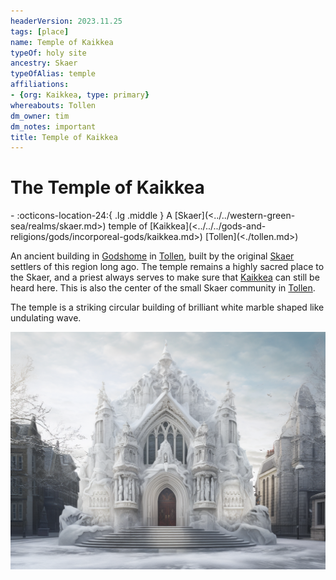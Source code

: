 ```yaml
---
headerVersion: 2023.11.25
tags: [place]
name: Temple of Kaikkea
typeOf: holy site
ancestry: Skaer
typeOfAlias: temple
affiliations:
- {org: Kaikkea, type: primary}
whereabouts: Tollen
dm_owner: tim
dm_notes: important
title: Temple of Kaikkea
---
```

# The Temple of Kaikkea
<div class="grid cards ext-narrow-margin ext-one-column" markdown>
-    :octicons-location-24:{ .lg .middle } A [Skaer](<../../western-green-sea/realms/skaer.md>) temple of [Kaikkea](<../../../gods-and-religions/gods/incorporeal-gods/kaikkea.md>) [Tollen](<./tollen.md>)  
</div>


An ancient building in [Godshome](<./godshome.md>) in [Tollen](<./tollen.md>), built by the original [Skaer](<../../western-green-sea/realms/skaer.md>) settlers of this region long ago. The temple remains a highly sacred place to the Skaer, and a priest always serves to make sure that [Kaikkea](<../../../gods-and-religions/gods/incorporeal-gods/kaikkea.md>) can still be heard here. This is also the center of the small Skaer community in [Tollen](<./tollen.md>).

The temple is a striking circular building of brilliant white marble shaped like undulating wave.

![Tollen Kaikkea V2](../../../assets/tollen-kaikkea-v2.png)
